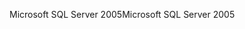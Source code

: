 <span data-ttu-id="ed849-101">Microsoft SQL Server 2005</span><span class="sxs-lookup"><span data-stu-id="ed849-101">Microsoft SQL Server 2005</span></span>